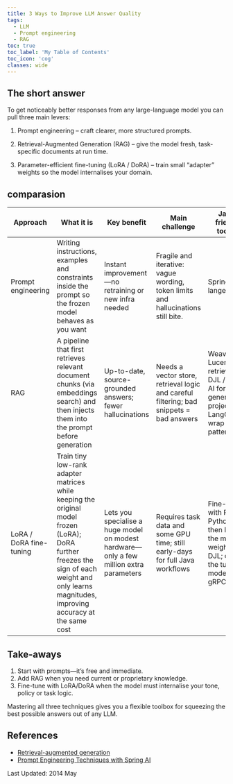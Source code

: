 ```yaml
---
title: 3 Ways to Improve LLM Answer Quality
tags:
  - LLM
  - Prompt engineering
  - RAG
toc: true
toc_label: 'My Table of Contents'
toc_icon: 'cog'
classes: wide
---
```



## The short answer
To get noticeably better responses from any large-language model you can pull three main levers:

1. Prompt engineering – craft clearer, more structured prompts.

2. Retrieval-Augmented Generation (RAG) – give the model fresh, task-specific documents at run time.

3. Parameter-efficient fine-tuning (LoRA / DoRA) – train small “adapter” weights so the model internalises your domain.

## comparasion

| Approach  | What it is  |Key benefit	   | Main challenge	  | Java-friendly tooling|
|---|---|---|---|---|
|Prompt engineering	   |Writing instructions, examples and constraints inside the prompt so the frozen model behaves as you want   | Instant improvement—no retraining or new infra needed  |Fragile and iterative: vague wording, token limits and hallucinations still bite.	   |Spring AI & langeChain   |
| RAG  | A pipeline that first retrieves relevant document chunks (via embeddings search) and then injects them into the prompt before generation  | Up-to-date, source-grounded answers; fewer hallucinations  | Needs a vector store, retrieval logic and careful filtering; bad snippets = bad answers  | Weaviate or Lucene for retrieval + DJL / Spring AI for generation; projects like LangChain4j wrap the pattern  |
| LoRA / DoRA fine-tuning	  | Train tiny low-rank adapter matrices while keeping the original model frozen (LoRA); DoRA further freezes the sign of each weight and only learns magnitudes, improving accuracy at the same cost  | Lets you specialise a huge model on modest hardware—only a few million extra parameters  |Requires task data and some GPU time; still early-days for full Java workflows   | Fine-tune with PEFT in Python, then load the merged weights with DJL; or call the tuned model over gRPC/HTTP.|

## Take-aways

1. Start with prompts—it’s free and immediate.
2. Add RAG when you need current or proprietary knowledge.
3. Fine-tune with LoRA/DoRA when the model must internalise your tone, policy or task logic.

Mastering all three techniques gives you a flexible toolbox for squeezing the best possible answers out of any LLM.

## References
- [Retrieval-augmented generation](https://en.wikipedia.org/wiki/Retrieval-augmented_generation)
- [Prompt Engineering Techniques with Spring AI](https://spring.io/blog/2025/04/14/spring-ai-prompt-engineering-patterns)

Last Updated:  2014 May